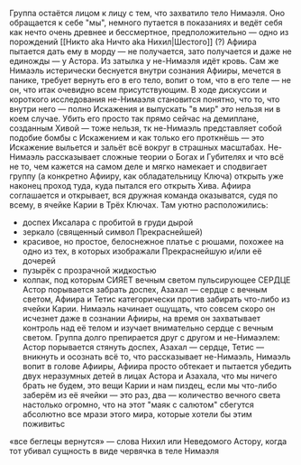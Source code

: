 Группа остаётся лицом к лицу с тем, что захватило тело Нимаэля. Оно обращается к себе "мы", немного путается в показаниях и ведёт себя как нечто очень древнее и бессмертное, предположительно — одно из порождений [[Никто aka Ничто aka Нихил|Шестого]] (?)
Афиира пытается дать ему в морду — не получается, зато получается и даже не единожды — у Астора. Из затылка у не-Нимаэля идёт кровь. 
Сам же Нимаэль истерически беснуется внутри сознания Афииры, мечется в панике, требует вернуть его в его тело, вопит о том, что в его теле — не он, что итак очевидно всем присутствующим.
В ходе дискуссии и короткого исследования не-Нимаэля становится понятно, что то, что внутри него — полно Искажения и выпускать "в мир" _это_ нельзя ни в коем случае. Убить его просто так прямо сейчас на демиплане, созданным Хивой — тоже нельзя, тк не-Нимаэль представляет собой подобие бомбы с Искажением и как только его проткнёшь — это Искажение выльется и зальёт всё вокруг в страшных масштабах.
Не-Нимаэль рассказывает сложные теории о Богах и Губителях и что всё не то, чем кажется на самом деле и мягко намекает и сподвигает группу (а конкретно Афииру, как обладательницу Ключа) открыть уже наконец проход туда, куда пытался его открыть Хива. 
Афиира соглашается и открывает, вся дружная команда оказыватся, судя по всему, в ячейке Карии в Трёх Ключах. Там уютно расположились:
- доспех Иксалара с пробитой в груди дырой
- зеркало (священный символ Прекраснейшей)
- красивое, но простое, белоснежное платье с рюшами, похожее на одно из тех, в которых изображали Прекраснейшую и/или её дочерей
- пузырёк с прозрачной жидкостью
- колпак, под которым СИЯЕТ вечным светом пульсирующее СЕРДЦЕ
Астор порывается забрать доспех, Азахал — сердце с вечным светом, Афиира и Тетис категорически против забирать что-либо из ячейки Карии. Нимаэль начинает ощущать, что совсем скоро он исчезнет даже в сознании Афииры, на время он захватывает контроль над её телом и изучает внимательно сердце с вечным светом.
Группа долго препирается друг с другом и не-Нимаэлем:
Астор порывается стянуть доспех, Азахал — сердце, Тетис — вникнуть и осознать всё то, что рассказывает не-Нимаэль, Нимаэль вопит в голове Афииры, Афиира просто обтекает и пытается убедить двух неразумных детей в лицах Астора и Азахала, что мы ничего брать не будем, это вещи Карии и нам пиздец, если мы что-либо заберём из её ячейки — это раз, два — количество вечного света настолько огромно, что на этот "маяк с салютом" сбегутся абсолютно все мрази этого мира, которые хотели бы этим поживитьс





«все беглецы вернутся» — слова Нихил или Неведомого Астору, когда тот убивал сущность в виде червячка в теле Нимаэля

